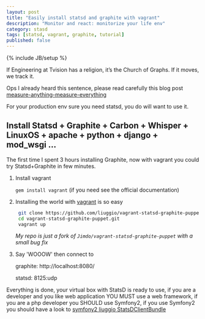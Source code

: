 ```yaml
---
layout: post
title: "Easily install statsd and graphite with vagrant"
description: "Monitor and react: monitorize your life env"
category: stasd
tags: [statsd, vagrant, graphite, tutorial]
published: false
---
```


{% include JB/setup %}


If Engineering at Tvision has a religion, it’s the Church of Graphs. If it moves, we track it. 

Ops I already heard this sentence, please read carefully this blog post [measure-anything-measure-everything](http://codeascraft.etsy.com/2011/02/15/measure-anything-measure-everything/)

For your production env sure you need statsd, you do will want to use it.



## Install Statsd + Graphite + Carbon + Whisper + LinuxOS + apache + python + django + mod_wsgi ...


The first time I spent 3 hours installing Graphite, 
now with vagrant you could try Statsd+Graphite in few minutes.

1. Install vagrant

   
   `gem install vagrant`  (if you need see the official documentation)

2. Installing the world with [vagrant](http://vagrantup.com/) is so easy


   ``` bash
	git clone https://github.com/liuggio/vagrant-statsd-graphite-puppet.git
	cd vagrant-statsd-graphite-puppet.git
	vagrant up
   ```

   *My repo is just a fork of `Jimdo/vagrant-statsd-graphite-puppet` with a small bug fix*

3. Say 'WOOOW' then connect to 

    graphite: http://localhost:8080/
    
    statsd: 8125:udp


Everything is done, your virtual box with StatsD is ready to use, 
if you are a developer and you like web application YOU MUST use a web framework,
if you are a php developer you SHOULD use Symfony2,
if you use Symfony2 you should have a look to 
[symfony2 liuggio StatsDClientBundle](https://github.com/liuggio/StatsDClientBundle)